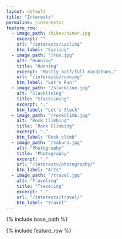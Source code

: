 ```yaml
---
layout: default
title: "Interests"
permalink: /interests/
feature_row:
  - image_path: /bikes/niner.jpg
    excerpt: ""
    url: "/interests/cycling"
    btn_label: "Cycling"
  - image_path: "/run.jpg"
    alt: "Running"
    title: "Running"
    excerpt: "Mostly half/full marathons."
    url: "/interests/running"
    btn_label: "Let's Run!"
  - image_path: "/slackline.jpg"
    alt: "Slacklining"
    title: "Slacklining"
    excerpt: "."
    btn_label: "Let's Slack"
  - image_path: "/rockclimb.jpg"
    alt: "Rock Climbing"
    title: "Rock Climbing"
    excerpt: "."
    btn_label: "Rock climb"
  - image_path: "/sakura.jpg"
    alt: "Photography"
    title: "Photography"
    excerpt: "."
    url: "/interests/photography/"
    btn_label: "Arts"
  - image_path: "/travel.jpg"
    alt: "Traveling"
    title: "Traveling"
    excerpt: "."
    url: "/interests/travel/"
    btn_label: "Travel"
---
```


{% include base_path %}

{% include feature_row %}
